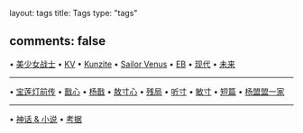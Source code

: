 layout: tags
title: Tags
type: "tags"

comments: false
---

 • [美少女战士](/tags/美少女战士/)
 • [KV](/tags/KV/) • [Kunzite](/tags/Kunzite/) • [Sailor Venus](/tags/Sailor-Venus/)
 • [EB](/tags/EB/)
 • [现代](/tags/现代/) • [未来](/tags/未来/) <!-- • [前世](/tags/前世/)  -->

---
 • [宝莲灯前传](/tags/宝莲灯前传/)
 • [戬心](/tags/戬心/) • [杨戬](/tags/杨戬/) • [敖寸心](/tags/敖寸心/)
 • [残局](/tags/残局/) • [听寸](/tags/听寸/) • [敏寸](/tags/敏寸/)
 • [短篇](/tags/短篇/) • [杨盟盟一家](/tags/杨盟盟一家/)

---
 • [神话 & 小说](/tags/神话-小说/) • [考据](/tags/考据/)